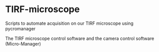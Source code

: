 # TIRF-microscope

Scripts to automate acquisition on our TIRF microscope using pycromanager

The TIRF microscope control software and the camera control software (Micro-Manager)

